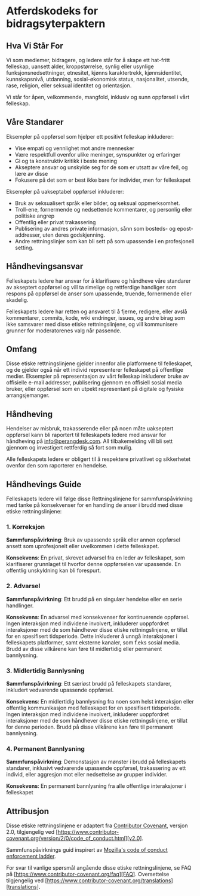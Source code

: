 
# Atferdskodeks for bidragsyterpaktern

## Hva Vi Står For

Vi som medlemer, bidragere, og ledere står for å skape ett hat-fritt felleskap,
uansett alder, kroppstørrelse, synlig eller usynlige funksjonsnedsettninger,
etnesitet, kjønns karaktertrekk, kjønnsidentitet, kunnskapsnivå, utdanning,
sosial-økonomisk status, nasjonalitet, utsende, rase, religion, eller seksual
identitet og orientasjon.

Vi står for åpen, velkommende, mangfold, inklusiv og sunn oppførsel i vårt felleskap.

## Våre Standarer

Eksempler på oppførsel som hjelper ett positivt felleskap inkluderer:

* Vise empati og vennlighet mot andre mennesker
* Være respektfull ovenfor ulike meninger, synspunkter og erfaringer
* Gi og ta konstruktiv kritikk i beste mening
* Akseptere ansvar og unskylde seg for de som er utsatt av våre feil,
  og lære av disse
* Fokusere på det som er best ikke bare for individer, men for felleskapet

Eksempler på uakseptabel oppførsel inkluderer:

* Bruk av seksualisert språk eller bilder, og seksual oppmerksomhet.
* Troll-ene, fornermende og nedsettende kommentarer, og personlig eller politiske angrep
* Offentlig eller privat trakassering
* Publisering av andres private informasjon, sånn som bosteds- og epost-addresser,
  uten deres godskjenning.
* Andre rettningslinjer som kan bli sett på som upassende i en profesjonell setting.

## Håndhevingsansvar

Felleskapets ledere har ansvar for å klarifisere og håndheve våre standarer av
akseptert oppførsel og vill ta rimelige og rettferdige handliger som respons på
oppførsel de anser som upassende, truende, fornermende eller skadelig.

Felleskapets ledere har retten og ansvaret til å fjerne, redigere, eller avslå
kommentarer, commits, kode, wiki endringer, issues, og andre birag som ikke
samsvarer med disse etiske rettningslinjene, og vill kommunisere grunner for
moderatorenes valg når passende.

## Omfang

Disse etiske rettningslinjene gjelder innenfor alle platformene til felleskapet, og
de gjelder også når ett individ representerer felleskapet på offentlige medier.
Eksempler på representasjon av vårt felleskap inkluderer bruke av offisielle e-mail
addresser, publisering gjennom en offisiell sosial media bruker, eller oppførsel som en
utpekt representant på digitale og fysiske arrangsjemanger.

## Håndheving

Hendelser av misbruk, trakasserende eller på noen måte uakseptert oppførsel kann
bli raportert til felleskapets ledere med ansvar for håndheving på
[info@perangdesk.com](mailto:info@perangdesk.com).
All tilbakemelding vill bli sett gjennom og investigert rettferdig så fort som mulig.

Alle felleskapets ledere er obligert til å respektere privatlivet og sikkerhetet ovenfor
den som raporterer en hendelse.

## Håndhevings Guide

Felleskapets ledere vill følge disse Rettningslinjene for sammfunspåvirkning med
tanke på konsekvenser for en handling de anser i brudd med disse etiske rettningslinjene:

### 1. Korreksjon

**Sammfunspåvirkning**: Bruk av upassende språk eller annen oppførsel ansett som
uprofesjonelt eller uvelkommen i dette felleskapet.

**Konsekvens**: En privat, skrevet advarsel fra en leder av felleskapet, som
klarifiserer grunnlaget til hvorfor denne oppførselen var upassende. En offentlig
unskyldning kan bli forespurt.

### 2. Advarsel

**Sammfunspåvirkning**: Ett brudd på en singulær hendelse eller en serie handlinger.

**Konsekvens**: En advarsel med konsekvenser for kontinuerende oppførsel. Ingen
interaksjon med individene involvert, inkluderer uoppfordret interaksjoner med
de som håndhever disse etiske rettningslinjene, er tillat for en spesifisert tidsperiode.
Dette inkluderer å unngå interaksjoner i felleskapets platformer, samt eksterne
kanaler, som f.eks sosial media. Brudd av disse vilkårene kan føre til midlertidig
eller permanent bannlysning.

### 3. Midlertidig Bannlysning

**Sammfunspåvirkning**: Ett særiøst brudd på felleskapets standarer, inkludert
vedvarende upassende oppførsel.

**Konsekvens**: En midlertidig bannlysning fra noen som helst interaksjon eller
offentlig kommunikasjon med felleskapet for en spesifisert tidsperiode. Ingen
interaksjon med individene involvert, inkluderer uoppfordret interaksjoner med
de som håndhever disse etiske rettningslinjene, er tillat for denne perioden.
Brudd på disse vilkårene kan føre til permanent bannlysning.

### 4. Permanent Bannlysning

**Sammfunspåvirkning**: Demonstasjon av mønster i brudd på felleskapets standarer,
inklusivt vedvarende upassende oppførsel, trakassering av ett individ, eller
aggresjon mot eller nedsettelse av grupper individer.

**Konsekvens**: En permanent bannlysning fra alle offentlige interaksjoner i
felleskapet

## Attribusjon

Disse etiske rettningslinjene er adaptert fra [Contributor Covenant][homepage],
versjon 2.0, tilgjengelig ved
[https://www.contributor-covenant.org/version/2/0/code_of_conduct.html][v2.0].

Sammfunspåvirknings guid inspirert av
[Mozilla's code of conduct enforcement ladder][Mozilla CoC].

For svar til vanlige spørsmål angående disse etiske rettningslinjene, se FAQ på
[https://www.contributor-covenant.org/faq][FAQ]. Oversettelse tilgjengelig
ved [https://www.contributor-covenant.org/translations][translations].

[homepage]: https://www.contributor-covenant.org
[v2.0]: https://www.contributor-covenant.org/version/2/0/code_of_conduct.html
[Mozilla CoC]: https://github.com/mozilla/diversity
[FAQ]: https://www.contributor-covenant.org/faq
[translations]: https://www.contributor-covenant.org/translations
